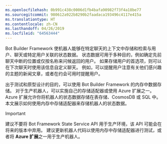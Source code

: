 ```yaml
---
ms.openlocfilehash: 0b991c438c0006d1fb4bafa90982f73f4a18be77
ms.sourcegitcommit: 980612a922b8290b2faadaca193496c4117e415a
ms.translationtype: HT
ms.contentlocale: zh-CN
ms.lasthandoff: 04/26/2019
ms.locfileid: "64563444"
---
```

Bot Builder Framework 使机器人能够在特定聊天的上下文中存储和检索与用户、聊天或特定用户关联的状态数据。 状态数据可用于多种目的，例如确定先前聊天中断的位置或仅按名称来问候返回的用户。 如果存储用户的首选项，则可以在下次聊天时使用该信息自定义聊天。 例如，可以提醒用户注意有关他们感兴趣的主题的新闻文章，或者在约会可用时提醒用户。 

出于测试和原型设计的目的，可以使用 Bot Builder Framework 的内存中数据存储。 对于生产机器人，可以实施自己的存储适配器或使用 Azure 扩展之一。 Azure 扩展允许你将机器人的状态数据存储在表存储、CosmosDB 或 SQL 中。 本文展示如何使用内存中存储适配器来存储机器人的状态数据。 

> [!IMPORTANT]
> 建议不要将 Bot Framework State Service API 用于生产环境，该 API 可能会在将来的版本中弃用。 建议更新机器人代码以使用内存中存储适配器进行测试，或者将 **Azure 扩展**之一用于生产机器人。
